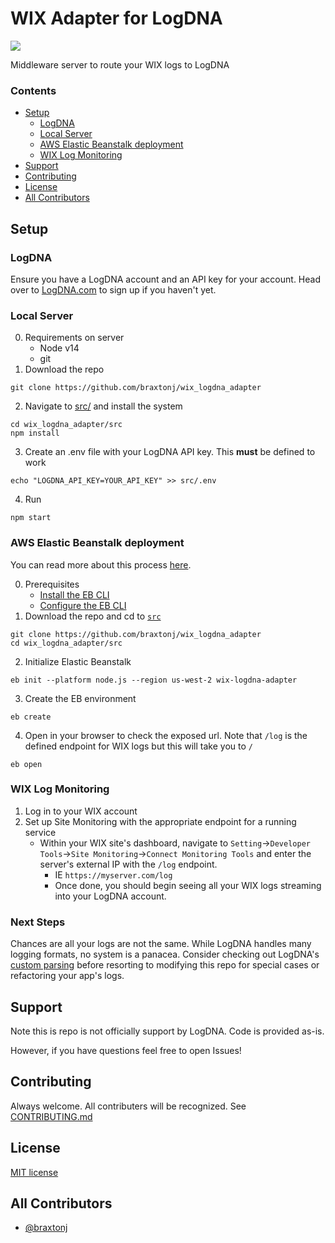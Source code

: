# WIX Adapter for LogDNA
<p>
    <a href="https://github.com/braxtonj/wix_logdna_adapter/releases/tag/v0.1.0-alpha" alt="v0.1.0-alpha">
      <img src="https://img.shields.io/badge/version-v0.1.0--alpha-blue" /></a>
</p>

Middleware server to route your WIX logs to LogDNA
### Contents
  - [Setup](#setup)
    - [LogDNA](#logdna)
    - [Local Server](#local-server)
    - [AWS Elastic Beanstalk deployment](#aws-elastic-beanstalk-deployment)
    - [WIX Log Monitoring](#wix-log-monitoring)
  - [Support](#support)
  - [Contributing](#contributing)
  - [License](#license)
  - [All Contributors](#all-contributors)

## Setup

### LogDNA
Ensure you have a LogDNA account and an API key for your account.  Head over to [LogDNA.com](https://logdna.com) to sign up if you haven't yet.
### Local Server

0. Requirements on server
   * Node v14
   * git
1. Download the repo
```console
git clone https://github.com/braxtonj/wix_logdna_adapter
```
2. Navigate to [src/](src/) and install the system
```console
cd wix_logdna_adapter/src
npm install
```
3. Create an .env file with your LogDNA API key.  This **must** be defined to work
```console
echo "LOGDNA_API_KEY=YOUR_API_KEY" >> src/.env
```
4. Run
```console
npm start
```

### AWS Elastic Beanstalk deployment

You can read more about this process [here](https://docs.aws.amazon.com/elasticbeanstalk/latest/dg/create_deploy_nodejs_express.html).

0. Prerequisites
   * [Install the EB CLI](https://docs.aws.amazon.com/elasticbeanstalk/latest/dg/eb-cli3-install.html)
   * [Configure the EB CLI](https://docs.aws.amazon.com/elasticbeanstalk/latest/dg/eb-cli3-configuration.html)
1. Download the repo and cd to [`src`](src/)
```console
git clone https://github.com/braxtonj/wix_logdna_adapter
cd wix_logdna_adapter/src
```
2. Initialize Elastic Beanstalk
```console
eb init --platform node.js --region us-west-2 wix-logdna-adapter
```
3. Create the EB environment
```console
eb create
```
4. Open in your browser to check the exposed url. Note that `/log` is the defined endpoint for WIX logs but this will take you to `/`
```console
eb open
```
### WIX Log Monitoring
1. Log in to your WIX account
2. Set up Site Monitoring with the appropriate endpoint for a running service
   * Within your WIX site's dashboard, navigate to `Setting`->`Developer Tools`->`Site Monitoring`->`Connect Monitoring Tools` and enter the server's external IP with the `/log` endpoint.
     * IE `https://myserver.com/log`
     * Once done, you should begin seeing all your WIX logs streaming into your LogDNA account.

### Next Steps
Chances are all your logs are not the same.  While LogDNA handles many logging formats, no system is a panacea.  Consider checking out LogDNA's [custom parsing](https://docs.logdna.com/docs/custom-parsing) before resorting to modifying this repo for special cases or refactoring your app's logs.

## Support
Note this is repo is not officially support by LogDNA.  Code is provided as-is.

However, if you have questions feel free to open Issues!

## Contributing
Always welcome.  All contributers will be recognized.  See [CONTRIBUTING.md](CONTRIBUTING.md)

## License

[MIT license](LICENSE)
## All Contributors
* [@braxtonj](https://github.com/braxtonj)
